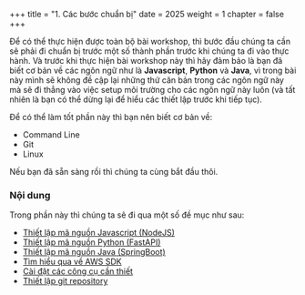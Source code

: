 +++
title = "1. Các bước chuẩn bị"
date = 2025
weight = 1
chapter = false
+++

Để có thể thực hiện được toàn bộ bài workshop, thì bước đầu chúng ta cần sẽ phải đi chuẩn bị trước một số thành phần trước khi chúng ta đi vào thực hành. Và trước khi thực hiện bài workshop này thì hãy đảm bảo là bạn đã biết cơ bản về các ngôn ngữ như là **Javascript**, **Python** và **Java**, vì trong bài này mình sẽ không đề cập lại những thứ căn bản trong các ngôn ngữ này mà sẽ đi thẳng vào việc setup môi trường cho các ngôn ngữ này luôn (và tất nhiên là bạn có thể dừng lại để hiểu các thiết lập trước khi tiếp tục).

Để có thể làm tốt phần này thì bạn nên biết cơ bản về:

- Command Line
- Git
- Linux

Nếu bạn đã sẵn sàng rồi thì chúng ta cùng bắt đầu thôi.

### Nội dung

Trong phần này thì chúng ta sẽ đi qua một số đề mục như sau:

- [Thiết lập mã nguồn Javascript (NodeJS)](./1-1-setup-javascript-workspace/)
- [Thiết lập mã nguồn Python (FastAPI)](./1-2-setup-python-workspace/)
- [Thiết lập mã nguồn Java (SpringBoot)](./1-3-setup-java-workspace/)
- [Tìm hiểu qua về AWS SDK](./1-4-learn-about-aws-sdk/)
- [Cài đặt các công cụ cần thiết](./1-5-install-tools/)
- [Thiết lập git repository](./1-6-setup-git-repository/)
